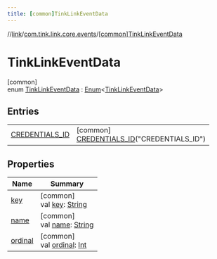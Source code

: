 ```yaml
---
title: [common]TinkLinkEventData
---
```

//[link](../../../index.html)/[com.tink.link.core.events](../index.html)/[[common]TinkLinkEventData](index.html)



# TinkLinkEventData



[common]\
enum [TinkLinkEventData](index.html) : [Enum](https://kotlinlang.org/api/latest/jvm/stdlib/kotlin/-enum/index.html)&lt;[TinkLinkEventData](index.html)&gt;



## Entries


| | |
|---|---|
| [CREDENTIALS_ID](-c-r-e-d-e-n-t-i-a-l-s_-i-d/index.html) | [common]<br>[CREDENTIALS_ID](-c-r-e-d-e-n-t-i-a-l-s_-i-d/index.html)(&quot;CREDENTIALS_ID&quot;) |


## Properties


| Name | Summary |
|---|---|
| [key](key.html) | [common]<br>val [key](key.html): [String](https://kotlinlang.org/api/latest/jvm/stdlib/kotlin/-string/index.html) |
| [name](-c-r-e-d-e-n-t-i-a-l-s_-i-d/index.html#-372974862%2FProperties%2F-1713223439) | [common]<br>val [name](-c-r-e-d-e-n-t-i-a-l-s_-i-d/index.html#-372974862%2FProperties%2F-1713223439): [String](https://kotlinlang.org/api/latest/jvm/stdlib/kotlin/-string/index.html) |
| [ordinal](-c-r-e-d-e-n-t-i-a-l-s_-i-d/index.html#-739389684%2FProperties%2F-1713223439) | [common]<br>val [ordinal](-c-r-e-d-e-n-t-i-a-l-s_-i-d/index.html#-739389684%2FProperties%2F-1713223439): [Int](https://kotlinlang.org/api/latest/jvm/stdlib/kotlin/-int/index.html) |

